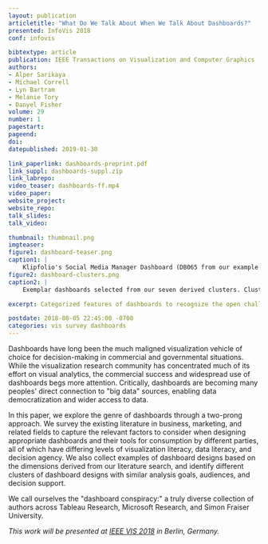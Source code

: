 ```yaml
--- 
layout: publication
articletitle: "What Do We Talk About When We Talk About Dashboards?"
presented: InfoVis 2018
conf: infovis

bibtextype: article
publication: IEEE Transactions on Visualization and Computer Graphics
authors: 
- Alper Sarikaya
- Michael Correll
- Lyn Bartram
- Melanie Tory
- Danyel Fisher
volume: 29
number: 1
pagestart: 
pageend: 
doi: 
datepublished: 2019-01-30

link_paperlink: dashboards-preprint.pdf
link_suppl: dashboards-suppl.zip
link_labrepo: 
video_teaser: dashboards-ff.mp4
video_paper: 
website_project: 
website_repo: 
talk_slides: 
talk_video: 

thumbnail: thumbnail.png
imgteaser: 
figure1: dashboard-teaser.png
caption1: |
    Klipfolio's Social Media Manager Dashboard (DB065 from our example corpus, left) is a traditional dashboard, with large numbers representing key metrics, and tiled graphs of real-time data. The UNCHR Refugees/Migrants Emergency Response dashboard (DB117, right) also is a juxtaposition of key metrics and simple visualizations, but includes annotations and guided narrative elements. Are both dashboards? Do design principles meant for one transfer to the other?
figure2: dashboard-clusters.png
caption2: |
    Exemplar dashboards selected from our seven derived clusters. Clusters 1 and 5 demonstrate dashboards specifically targeting decision-making, while clusters 3 and 4 target awareness on behalf of the consumer. Cluster 2 targets the somewhat novel quantified self scenario (smart-home dashboard), while 6 represents dashboards tailored for general-purpose communication. Cluster 7 captures some novel extensions to traditional dashboards.

excerpt: Categorized features of dashboards to recognize the open challenges for general visualization communication.

postdate: 2018-08-05 22:45:00 -0700
categories: vis survey dashboards
---
```


Dashboards have long been the much maligned visualization vehicle of choice for decision-making in commercial and governmental situations.  While the visualization research community has concentrated much of its effort on visual analytics, the commercial success and widespread use of dashboards begs more attention.  Critically, dashboards are becoming many peoples' direct connection to "big data" sources, enabling data democratization and wider access to data.

In this paper, we explore the genre of dashboards through a two-prong approach.  We survey the existing literature in business, marketing, and related fields to capture the relevant factors to consider when designing appropriate dashboards and their tools for consumption by different parties, all of which have differing levels of visualization literacy, data literacy, and decision agency.  We also collect examples of dashboard designs based on the dimensions derived from our literature search, and identify different clusters of dashboard designs with similar analysis goals, audiences, and decision support.

We call ourselves the "dashboard conspiracy:" a truly diverse collection of authors across Tableau Research, Microsoft Research, and Simon Fraiser University.

*This work will be presented at [IEEE VIS 2018](http://ieeevis.org/year/2018/welcome) in Berlin, Germany.*
